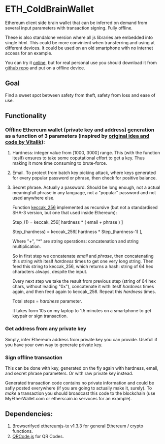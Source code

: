 # ETH_ColdBrainWallet
Ethereum client side brain wallet that can be inferred on demand from several input parameters with transaction signing. Fully offline.

These is also standalone version where all js libraries are embedded into single html. This could be more convinient when transferring and using at different devices. It could be used on an old smartphone with no internet access for an example.

You can try it [online](https://amchercashin.github.io/ETH_ColdBrainWallet/ColdBrainWallet.html), but for real personal use you should download it from [github repo](https://github.com/amchercashin/ETH_ColdBrainWallet/) and put on a offline device.

## Goal
Find a sweet spot between safety from theft, safety from loss and ease of use.

## Functionality
### Offline Ethereum wallet (private key and address) generation as a function of 3 parameters (inspired by [original idea and code by Vitalik](https://www.reddit.com/r/ethereum/comments/535ovp/is_there_a_javascript_library_for_generating/d7q8hq7/?st=j7gaygm8&sh=435756ff)):
  1. Hardness: integer value from [1000, 3000] range. This (with the function iteslf) ensures to take some coputational effort to get a key. Thus making it more time consuming to brute-force. 
  2. Email. To protect from batch key picking attack, where keys generated for every popular password or phrase, then check for positive balance. 
  3. Secret phrase. Actually a password. Should be long enough, not a actual meaningfull phrase in any language, not a "popular" password and not used anywhere else.
  
     Function [keccak_256](https://en.wikipedia.org/wiki/SHA-3) implemented as recursive (but not a standardised SHA-3 version, but one that used inside Ethereum):
     
     Step_(1) = keccak_256[ hardness * ( email + phrase ) ]
     
     Step_(hardness) = keccak_256[ hardness * Step_(hardness-1) ],
     
     Where "+", "*" are string operations: concatenation and string multiplication.
     
     So in first step we concatenate _email_ and _phrase_, then concatenating this string with iteslf _hardness_ times to get one very long string. Then feed this string to keccak_256, which returns a hash: string of 64 hex characters always, despite the input.
     
     Every next step we take the result from previous step (string of 64 hex chars, without leading "0x"), concatenate it with iteslf _hardness_ times again, and then feed again to keccak_256. Repeat this _hardness_ times.
     
     Total steps = _hardness_ parameter.
     
     It takes form 10s on my laptop to 1.5 minutes on a smartphone to get keypair or sign transaction.

### Get address from any private key
Simply, infer Ethereum address from private key you can provide. Usefull if you have your own way to generate private key.

### Sign offline transaction
This can be done with key, generated on the fly again with hardness, email, and secret phrase parameters. Or with raw private key instead.

Generated transaction code contains no private information and could be safly posted everywhere (if you are going to actually make it, surely). To _make_ a transaction you should broadcast this code to the blockchain (use MyEtherWallet.com or etherscain.io servoces for an example).

## Dependencies: 
1. Browserifyed [ethereumjs-tx](https://github.com/ethereumjs/ethereumjs-tx) v1.3.3 for general Ethereum / crypto functions.
2. [QRCode.js](https://github.com/davidshimjs/qrcodejs) for QR Codes.
